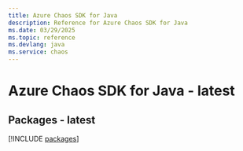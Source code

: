 ```yaml
---
title: Azure Chaos SDK for Java
description: Reference for Azure Chaos SDK for Java
ms.date: 03/29/2025
ms.topic: reference
ms.devlang: java
ms.service: chaos
---
```

# Azure Chaos SDK for Java - latest
## Packages - latest
[!INCLUDE [packages](chaos-index.md)]